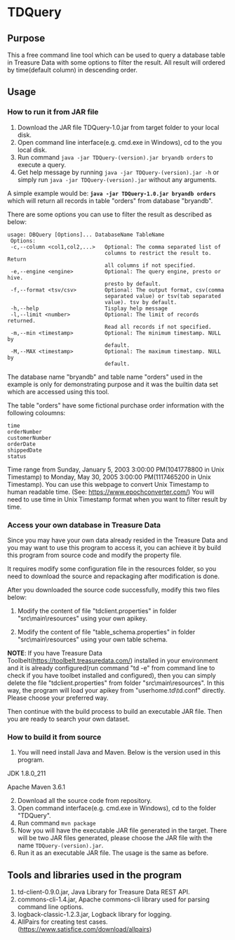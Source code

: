 # TDQuery

## Purpose

This a free command line tool which can be used to query a database table in Treasure Data with some options to filter the result.
All result will ordered by time(default column) in descending order.

## Usage

### How to run it from JAR file

1. Download the JAR file TDQuery-1.0.jar from target folder to your local disk.
2. Open command line interface(e.g. cmd.exe in Windows), cd to the you local disk.
3. Run command ```java -jar TDQuery-(version).jar bryandb orders``` to execute a query.
4. Get help message by running ```java -jar TDQuery-(version).jar -h``` or simply run ```java -jar TDQuery-(version).jar``` without any arguments.

A simple example would be:
**```java -jar TDQuery-1.0.jar bryandb orders```** 
which will return all records in table "orders" from database "bryandb".

There are some options you can use to filter the result as described as below:

```
usage: DBQuery [Options]... DatabaseName TableName
 Options:
 -c,--column <col1,col2,...>   Optional: The comma separated list of
                               columns to restrict the result to. Return
                               all columns if not specified.
 -e,--engine <engine>          Optional: The query engine, presto or hive.
                               presto by default.
 -f,--format <tsv/csv>         Optional: The output format, csv(comma
                               separated value) or tsv(tab separated
                               value). tsv by default.
 -h,--help                     Tisplay help message
 -l,--limit <number>           Optional: The limit of records returned.
                               Read all records if not specified.
 -m,--min <timestamp>          Optional: The minimum timestamp. NULL by
                               default.
 -M,--MAX <timestamp>          Optional: The maximum timestamp. NULL by
                               default.
```

The database name "bryandb" and table name "orders" used in the example is only for demonstrating purpose and it was the builtin data set which are accessed using this tool.

The table "orders" have some fictional purchase order information with the following coloumns:
```
time
orderNumber
customerNumber
orderDate
shippedDate
status
```

Time range from Sunday, January 5, 2003 3:00:00 PM(1041778800 in Unix Timestamp) to Monday, May 30, 2005 3:00:00 PM(1117465200 in Unix Timestamp). You can use this webpage to convert Unix Timestamp to human readable time. (See: https://www.epochconverter.com/)
You will need to use time in Unix Timestamp format when you want to filter result by time.

### Access your own database in Treasure Data

Since you may have your own data already resided in the Treasure Data and you may want to use this program to access it, you can achieve it by build this program from source code and modify the property file. 

It requires modify some configuration file in the resources folder, so you need to download the source and repackaging after modification is done.

After you downloaded the source code successfully, modify this two files below:

1. Modify the content of file "tdclient.properties" in folder "src\main\resources" using your own apikey.

2. Modify the content of file "table_schema.properties" in folder "src\main\resources" using your own table schema.

**NOTE**: If you have Treasure Data Toolbelt(https://toolbelt.treasuredata.com/) installed in your environment and it is already configured(run command "td -e" from command line to check if you have toolbet installed and configured), then you can simply delete the file "tdclient.properties" from folder "src\main\resources". In this way, the program will load your apikey from "userhome\.td\td.conf" directly.
Please choose your preferred way.

Then continue with the build process to build an executable JAR file. Then you are ready to search your own dataset.

### How to build it from source

1. You will need install Java and Maven. Below is the version used in this program.

 JDK 1.8.0_211
 
 Apache Maven 3.6.1

2. Download all the source code from repository.
3. Open command interface(e.g. cmd.exe in Windows), cd to the folder "TDQuery".
4. Run command ```mvn package```
5. Now you will have the executable JAR file generated in the target. There will be two JAR files generated, please choose the JAR file with the name ```TDQuery-(version).jar```.
6. Run it as an executable JAR file. The usage is the same as before.

## Tools and libraries used in the program

1. td-client-0.9.0.jar, Java Library for Treasure Data REST API.
2. commons-cli-1.4.jar, Apache commons-cli library used for parsing command line options.
3. logback-classic-1.2.3.jar, Logback library for logging.
4. AllPairs for creating test cases. (https://www.satisfice.com/download/allpairs)


